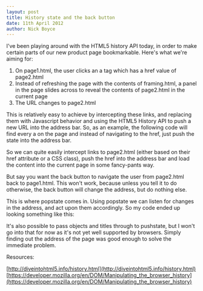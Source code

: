 ```yaml
---
layout: post
title: History state and the back button
date: 11th April 2012
author: Nick Boyce
---
```


I've been playing around with the HTML5 history API today, in order to make certain parts of our new product page bookmarkable. Here's what we're aiming for:

1. On page1.html, the user clicks an a tag which has a href value of page2.html
1. Instead of refreshing the page with the contents of framing.html, a panel in the page slides across to reveal the contents of page2.html in the current page
1. The URL changes to page2.html

This is relatively easy to achieve by intercepting these links, and replacing them with Javascript behavior and using the HTML5 History API to push a new URL into the address bar. So, as an example, the following code will find every a on the page and instead of navigating to the href, just push the state into the address bar.

<script src="https://gist.github.com/2359314.js"> </script>

So we can quite easily intercept links to page2.html (either based on their href attribute or a CSS class), push the href into the address bar and load the content into the current page in some fancy-pants way.

But say you want the back button to navigate the user from page2.html back to page1.html. This won't work, because unless you tell it to do otherwise, the back button will change the address, but do nothing else.

This is where popstate comes in. Using popstate we can listen for changes in the address, and act upon them accordingly. So my code ended up looking something like this:

<script src="https://gist.github.com/2359401.js"> </script>

It's also possible to pass objects and titles through to pushstate, but I won't go into that for now as it's not yet well supported by browsers. Simply finding out the address of the page was good enough to solve the immediate problem.

Resources:

[http://diveintohtml5.info/history.html](http://diveintohtml5.info/history.html)
[https://developer.mozilla.org/en/DOM/Manipulating_the_browser_history](https://developer.mozilla.org/en/DOM/Manipulating_the_browser_history)
